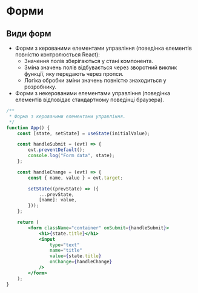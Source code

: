 # Форми

## Види форм

-   Форми з керованими елементами управління (поведінка елементів повністю контролюється React):
    -   Значення полів зберігаються у стані компонента.
    -   Зміна значень полів відбувається через зворотний виклик функції, яку передають через пропси.
    -   Логіка обробки зміни значень повністю знаходиться у розробнику.
-   Форми з некерованими елементами управління (поведінка елементів відповідає стандартному поведінці браузера).

```jsx
/**
 * Форма з керованими елементами управління.
 */
function App() {
    const [state, setState] = useState(initialValue);

    const handleSubmit = (evt) => {
        evt.preventDefault();
        console.log("Form data", state);
    };

    const handleChange = (evt) => {
        const { name, value } = evt.target;

        setState((prevState) => ({
            ...prevState,
            [name]: value,
        }));
    };

    return (
        <form className="container" onSubmit={handleSubmit}>
            <h1>{state.title}</h1>
            <input
                type="text"
                name="title"
                value={state.title}
                onChange={handleChange}
            />
        </form>
    );
}
```
